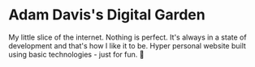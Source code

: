 # Adam Davis's Digital Garden
My little slice of the internet. Nothing is perfect. It's always in a state of development and that's how I like it to be. Hyper personal website built using basic technologies - just for fun. 🌱
